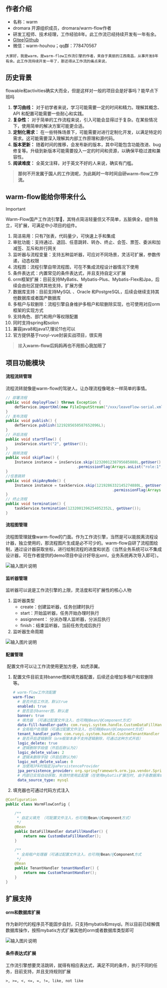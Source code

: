 ##  作者介绍

- 名称：warm
- dromara 开源组织成员，dromara/warm-flow作者
- 研发工程师、技术经理，工作经验8年。此工作流已经持续开发有一年有余。
- [Gitee](https://gitee.com/dromara/warm-flow.git)|[Github](https://github.com/dromara/warm-flow.git)
- 微信：warm-houhou；qq群：778470567



```
大家好，我是warm，是warm-flow工作流引擎的作者，来自于美丽的江西南昌，从事开发8年有余。此工作流持续开发一年了，那还得从工作流的痛点来说，
```





## 历史背景

flowable和activities确实大而全，但是这样对一般的项目会是好事吗？能早点下班吗

1. **学习曲线：** 对于初学者来说，学习可能需要一定的时间和精力。理解其概念、API 和配置可能需要一些耐心和实践。
2. **复杂性：** 对于简单的工作流程来说，引入可能会显得过于复杂。在某些情况下，使用简单的解决方案可能更合适。
3. **定制化需求：** 在一些特殊场景下，可能需要对进行定制化开发，以满足特定的需求。这可能需要深入理解其内部工作原理和源代码。
4. **版本更新：** 随着时间的推移，会发布新的版本，其中可能包含功能改进、bug 修复等。升级到新版本可能需要投入一定的时间和资源，以确保平稳过渡和兼容性。
5. **阅读难度：** 全英文注释，对于英文不好的人来说，确实有门槛。



> **那何不开发属于国人的工作流呢，为此耗时一年时间自研warm-flow工作流。**



##  warm-flow能给你带来什么

> [!IMPORTANT]
> Warm-Flow国产工作流引擎🎉，其特点简洁轻量但又不简单，五脏俱全，组件独立，可扩展，可满足中小项目的组件。

1. 简洁易用：只有7张表，代码量少，可快速上手和集成
2. 审批功能：支持通过、退回、任意跳转、转办、终止、会签、票签、委派和加减签、互斥和并行网关
3. 监听器与流程变量：支持五种监听器，可应对不同场景，灵活可扩展，参数传递，动态权限
4. 流程图：流程引擎自带流程图，可在不集成流程设计器情况下使用
5. 条件表达式：内置常见的条件表达式，并且支持自定义扩展
6. orm框架扩展：目前支持MyBatis、Mybatis-Plus、Mybatis-Flex和Jpa，后续会由社区提供其他支持，扩展方便
7. 数据库支持：目前支持MySQL 、Oracle 和PostgreSQL，后续会继续支持其他数据库或者国产数据库
8. 多租户与软删除：流程引擎自身维护多租户和软删除实现，也可使用对应orm框架的实现方式
9. 支持角色、部门和用户等权限配置
10. 同时支持spring和solon
11. 兼容java8和java17,理论11也可以
12. 官方提供基于ruoyi-vue封装实战项目，很实用

> 接**入warm-flow后妈妈再也不用担心我加班了**



##  项目功能模块

####  流程流转管理

​	流程流转就像是warm-flow的驾驶人。让办理流程像喝水一样简单的事情。

```java
// 部署流程
public void deployFlow() throws Exception {
    defService.importXml(new FileInputStream("/xxx/leaveFlow-serial.xml"));
}
// 发布流程
public void publish() {
    defService.publish(1219285650587652096L);
}
// 开启流程
public void startFlow() {
    insService.start("2", getUser());
}
// 跳转流程
public void skipFlow() {
    Instance instance = insService.skip(1232001238795685888L,getUser().skipType(SkipType.PASS.getKey())
                                .permissionFlag(Arrays.asList("role:1", "role:2")));
}
//任意跳转
public void skipAnyNode() {
    Instance instance = taskService.skip(1219286332145274880L, getUser().skipType(SkipType.PASS.getKey())
                								.permissionFlag(Arrays.asList("role:1", "role:2")).nodeCode("4"));
}
// 终止流程
public void termination() {
    taskService.termination(1232001396254052352L, getUser());
}
```



####  流程图管理

​	流程图管理就像warm-flow的门面。作为工作流引擎，当然是可以能脱离流程设计器，独立使用的，那流程图片生成是必不可少的。warm-flow自研了流程图绘制，通过设计器获取坐标，进行绘制流程的进度和状态（当然业务系统可以不集成设计器，可在作者提供的demo项目中设计好导出xml，业务系统再次导入即可）。

![输入图片说明](http://warm-flow.cn/assets/demo1-CaNh-0k7.png "屏幕截图")

####  监听器管理

监听器可以说是工作流引擎的上限，灵活度和可扩展性的核心人物

1. 监听器类型
   - create：创建监听器，任务创建时执行
   - start：开始监听器，任务开始办理时执行
   - assignment： 分派办理人监听器，分派后执行
   - finish：结束监听器，当前任务完成后执行
2. 监听器生命周期

![输入图片说明](http://warm-flow.cn/assets/listenerLife-DIG3If81.png "屏幕截图")

####  配置管理

​	配置文件可以让工作流使用更加方便，如虎添翼。

1. 配置文件目前支持banner图和填充器配置，后续还会增加多租户和软删除等。

   ```yaml
   # warm-flow工作流配置
   warm-flow:
     # 是否开启工作流，默认true
     enabled: true
     # 是否显示banner图，默认是
     banner: true
     # 填充器 （可通过配置文件注入，也可用@Bean/@Component方式）
     data-fill-handler-path: com.ruoyi.system.handle.CustomDataFillHandler
     # 全局租户处理器（可通过配置文件注入，也可用@Bean/@Component方式）
     tenant_handler_path: com.ruoyi.system.handle.CustomTenantHandler
     # 是否开启逻辑删除（orm框架本身不支持逻辑删除，可通过这种方式开启）
     logic_delete: true
     # 逻辑删除字段值（开启后默认为2）
     logic_delete_value: 2
     # 逻辑未删除字段（开启后默认为0）
     logic_not_delete_value: 0
     # 当使用JPA时指定JpaPersistenceProvider
     jpa_persistence_provider: org.springframework.orm.jpa.vendor.SpringHibernateJpaPersistenceProvider
     # 内部已实现自动获取，失效时使用此配置（在使用mybatis扩展包时, 由于各数据库sql语句存在差异, 通过此配置兼容，默认为mysql）
     data_source_type: mysql
   ```

   

2. 填充器也可通过代码方式注入

```java
@Configuration
public class WarmFlowConfig {

    /**
     * 自定义填充 （可配置文件注入，也可用@Bean/@Component方式）
     */
    @Bean
    public DataFillHandler dataFillHandler() {
        return new CustomDataFillHandler();
    }

    /**
     * 全局租户处理器（可通过配置文件注入，也可用@Bean/@Component方式
     */
    @Bean
    public TenantHandler tenantHandler() {
        return new CustomTenantHandler();
    }
}
```



## 扩展支持

####  orm和数据库扩展

​	作为新时代的程序员不能固步自封，只支持mybatis和msyql。所以目前已经解偶数据库操作，按照mybatis方式扩展其他的orm或者数据库类型即可

![输入图片说明](https://foruda.gitee.com/images/1714014058267232339/321e9d93_2218307.png "屏幕截图")

#### 条件表达式扩展

​	工作流引擎想要灵活跳转，就得有相应表达式，满足不同的条件，执行不同的任务，目前支持，并且支持规则扩展

```
>, >=, <, <=, =, !=, like, not like
```



